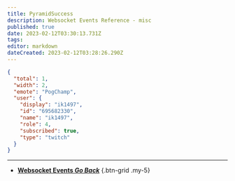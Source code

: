 ```yaml
---
title: PyramidSuccess
description: Websocket Events Reference - misc
published: true
date: 2023-02-12T03:30:13.731Z
tags: 
editor: markdown
dateCreated: 2023-02-12T03:28:26.290Z
---
```


```json
{
  "total": 1,
  "width": 2,
  "emote": "PogChamp",
  "user": {
    "display": "ik1497",
    "id": "695682330",
    "name": "ik1497",
    "role": 4,
    "subscribed": true,
    "type": "twitch"
  }
}
```

---

- [<i class="mdi mdi-chevron-left"></i>**Websocket Events *Go Back***](/Servers-Clients/WebSocket-Server/Events)
{.btn-grid .my-5}